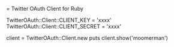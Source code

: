 = Twitter OAuth Client for Ruby

TwitterOAuth::Client::CLIENT_KEY = 'xxxx'
TwitterOAuth::Client::CLIENT_SECRET = 'xxxx'

client = TwitterOAuth::Client.new
puts client.show('moomerman')